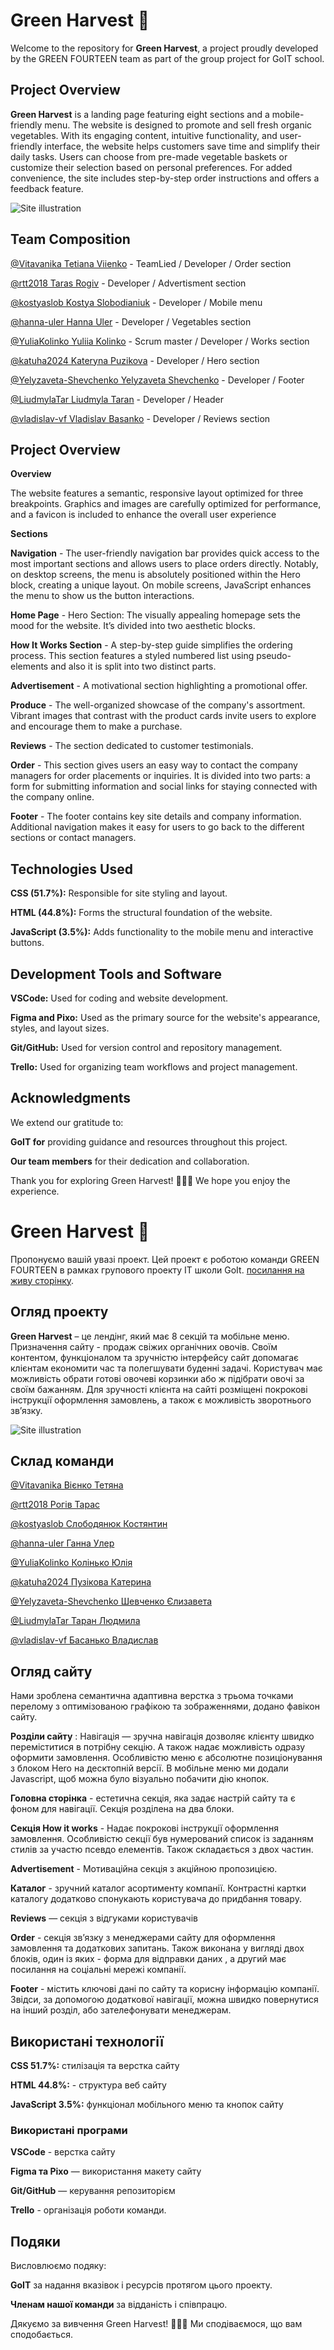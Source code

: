 # Green Harvest 🌱

Welcome to the repository for **Green Harvest**, a project proudly developed by the GREEN FOURTEEN team as part of the group project for GoIT school.

## Project Overview

**Green Harvest** is a landing page featuring eight sections and a mobile-friendly menu. The website is designed to promote and sell fresh organic vegetables. With its engaging content, intuitive functionality, and user-friendly interface, the website helps customers save time and simplify their daily tasks.
Users can choose from pre-made vegetable baskets or customize their selection based on personal preferences. For added convenience, the site includes step-by-step order instructions and offers a feedback feature.

![Site illustration ](./assets/site.png)

## Team Composition

[@Vitavanika  Tetiana Viienko](https://github.com/Vitavanika) - TeamLied / Developer / Order section

[@rtt2018 Taras Rogiv](https://github.com/rtt2018) - Developer / Advertisment section

[@kostyaslob  Kostya Slobodianiuk](https://github.com/kostyaslob) - Developer / Mobile menu

[@hanna-uler Hanna Uler](https://github.com/hanna-uler) - Developer / Vegetables section

[@YuliaKolinko Yuliia Kolinko](https://github.com/YuliaKolinko) - Scrum master / Developer / Works section

[@katuha2024 Kateryna Puzikova](https://github.com/katuha2024) - Developer / Hero section

[@Yelyzaveta-Shevchenko Yelyzaveta Shevchenko](https://github.com/Yelyzaveta-Shevchenko) - Developer / Footer

[@LiudmylaTar Liudmyla Taran](https://github.com/LiudmylaTar) - Developer / Header

[@vladislav-vf Vladislav  Basanko](https://github.com/vladislav-vf) - Developer / Reviews section

## Project Overview  

**Overview**

The website features a semantic, responsive layout optimized for three breakpoints. Graphics and images are carefully optimized for performance, and a favicon is included to enhance the overall user experience 

**Sections**

**Navigation** - The user-friendly navigation bar provides quick access to the most important sections and allows users to place orders directly. Notably, on desktop screens, the menu is absolutely positioned within the Hero block, creating a unique layout. On mobile screens, JavaScript enhances the menu to show us the button interactions. 

**Home Page** - Hero Section: The visually appealing homepage sets the mood for the website. It’s divided into two aesthetic blocks.

**How It Works Section** -  A step-by-step guide simplifies the ordering process. This section features a styled numbered list using pseudo-elements and also it is split into two distinct parts.

**Advertisement** - A motivational section highlighting a promotional offer.

**Produce** -  The well-organized showcase of the company's assortment. Vibrant images that contrast with the product cards invite users to explore and encourage them to make a purchase.

**Reviews** -  The section dedicated to customer testimonials.

**Order** -  This section gives users an easy way to contact the company managers for order placements or inquiries. It is divided into two parts: a form for submitting information and social links for staying connected with the company online.

**Footer** - The footer contains key site details and company information. Additional navigation makes it easy for users to go back to the different sections or contact managers.

## Technologies Used

**CSS (51.7%):** Responsible for site styling and layout.

**HTML (44.8%):** Forms the structural foundation of the website.

**JavaScript (3.5%):** Adds functionality to the mobile menu and interactive buttons.

## Development Tools and Software

**VSCode:** Used for coding and website development.

**Figma and Pixo:** Used as the primary source for the website's appearance, styles, and layout sizes.

**Git/GitHub:** Used for version control and repository management.

**Trello:** Used for organizing team workflows and project management.

## Acknowledgments

We extend our gratitude to:

**GoIT for** providing guidance and resources throughout this project.

**Our team members** for their dedication and collaboration.

Thank you for exploring Green Harvest! 🍅🥦🥕 We hope you enjoy the experience.

# Green Harvest 🌱

Пропонуємо вашій увазі проект. Цей проект є роботою команди GREEN FOURTEEN в рамках групового проекту IT школи GoIt. [посилання на живу сторінку](vitavanika.github.io/project-group-14/).

## Огляд проекту

**Green Harvest** – це лендінг, який має 8 секцій та мобільне меню. Призначення сайту - продаж свіжих органічних овочів. Своїм контентом, функціоналом та зручністю інтерфейсу сайт допомагає клієнтам економити час та полегшувати буденні задачі. Користувач має можливість обрати готові овочеві корзинки або ж підібрати овочі за своїм бажанням. Для зручності клієнта на сайті розміщені покрокові інструкції оформлення замовлень, а також є можливість зворотнього зв’язку.

![Site illustration ](./assets/site.png)

## Склад команди

[@Vitavanika  Вієнко Тетяна](https://github.com/Vitavanika)

[@rtt2018 Рогів Тарас](https://github.com/rtt2018)

[@kostyaslob  Слободянюк Костянтин](https://github.com/kostyaslob)

[@hanna-uler Ганна Улер](https://github.com/hanna-uler)

[@YuliaKolinko Колінько Юлія](https://github.com/YuliaKolinko)

[@katuha2024 Пузікова Катерина](https://github.com/katuha2024)

[@Yelyzaveta-Shevchenko Шевченко Єлизавета](https://github.com/Yelyzaveta-Shevchenko)

[@LiudmylaTar Таран Людмила](https://github.com/LiudmylaTar)

[@vladislav-vf Басанько Владислав](https://github.com/vladislav-vf)

## Огляд сайту

Нами зроблена семантична адаптивна верстка з трьома точками перелому з оптимізованою графікою та зображеннями, додано фавікон сайту.

**Розділи сайту** :
Навігація — зручна навігація дозволяє клієнту швидко переміститися в потрібну секцію. А також надає можливість одразу оформити замовлення. Особливістю меню є абсолютне позиціонування з блоком Hero на десктопній версії. В мобільне меню ми додали Javascript, щоб можна було візуально побачити дію кнопок.

**Головна сторінка** - естетична секція, яка задає настрій сайту та є фоном для навігації. Секція розділена на два блоки.

**Секція How it works** - Надає покрокові інструкції оформлення замовлення. Особливістю секції був нумерований список із заданням стилів за участю  псевдо елементів. Також складається з двох частин.

**Advertisement** - Мотиваційна секція з акційною пропозицією.  

 **Каталог** -  зручний каталог асортименту компанії. Контрастні картки каталогу додатково спонукають користувача до придбання товару. 

**Reviews** — секція з відгуками користувачів

**Order** - секція звʼязку з менеджерами сайту для оформлення замовлення та додаткових запитань. Також виконана у вигляді двох блоків, один із яких - форма для відправки даних , а другий має посилання на соціальні мережі компанії.

**Footer** - містить ключові дані по сайту та корисну інформацію компанії. Звідси, за допомогою додаткової навігації, можна швидко повернутися на інший  розділ, або  зателефонувати менеджерам.

## Використані технології

**CSS  51.7%:** стилізація та верстка сайту

**HTML  44.8%:** - структура веб сайту

**JavaScript 3.5%:** функціонал мобільного меню та кнопок сайту

### Використані програми

**VSCode** - верстка сайту

**Figma та Pixo** — використання макету сайту

**Git/GitHub** — керування репозиторієм

**Trello** -  організація роботи команди.

## Подяки

Висловлюємо подяку:

**GoIT** за надання вказівок і ресурсів протягом цього проекту.

**Членам нашої команди** за відданість і співпрацю.

Дякуємо за вивчення Green Harvest! 🍅🥦🥕 Ми сподіваємося, що вам сподобається.


